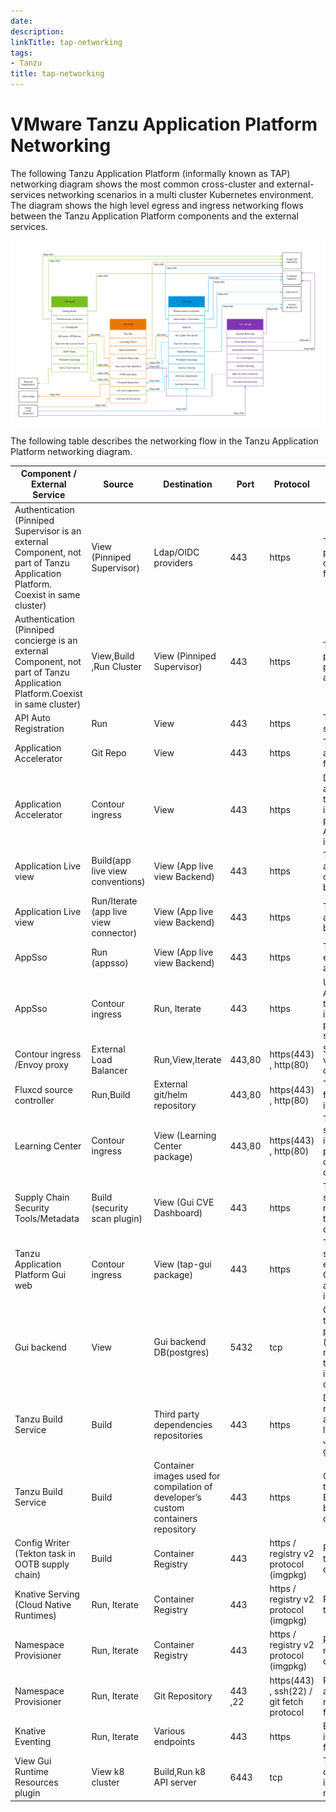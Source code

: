 ```yaml
---
date: 
description: 
linkTitle: tap-networking
tags:
- Tanzu
title: tap-networking
---
```

# VMware Tanzu Application Platform Networking

The following Tanzu Application Platform (informally known as TAP) networking diagram shows the most common cross-cluster and external-services networking scenarios in a multi cluster Kubernetes environment. The diagram shows the high level egress and ingress networking flows between the Tanzu Application Platform components and the external services.

![Tanzu Application Platform networking](images/tap-networking.jpg)

The following table describes the networking flow in the Tanzu Application Platform networking diagram.

| Component / External Service | Source   | Destination | Port | Protocol | Description
|---                             |---       |---          |---   |---       |---
|Authentication (Pinniped Supervisor is an external Component, not part of Tanzu Application Platform. Coexist in same cluster)  |  View (Pinniped Supervisor) |  Ldap/OIDC providers  |  443 | https | Traffic between pinniped supervisor to oidc provider /ldap from internet egress.
|Authentication (Pinniped concierge is an external Component, not part of Tanzu Application Platform.Coexist in same cluster)  | View,Build ,Run Cluster | View (Pinniped Supervisor)  |  443 | https | Traffic between pinniped supervisor to pinniped concierge and vice versa.
|API Auto Registration  | Run  | View |  443 | https | Traffic routes through shared ingress.
|Application Accelerator  | Git Repo  | View |  443 | https | Traffic to create app accelerator from git from internet egress.
|Application Accelerator  | Contour ingress  | View |  443 | https | Download templated app, traffic routes through shared ingress. Contour/envoy proxy access Accelerator service inside cluster.
|Application Live view | Build(app live view conventions) | View (App live view Backend) | 443 | https | Traffic between appliveview conventions and backend.
|Application Live view | Run/Iterate (app live view connector) | View (App live view Backend) | 443 | https | Traffic between appliveview connector backend.
|AppSso | Run (appsso)| View (App live view Backend) | 443 | https | Traffic between external auth server and appsso.
|AppSso | Contour ingress | Run, Iterate | 443 | https | User request to AppSSO with login token (via shared ingress).Contour/envoy proxy access appsso service inside cluster.
|Contour ingress /Envoy proxy | External Load Balancer | Run,View,Iterate | 443,80 | https(443) , http(80) | Shared ingress for view/run/iterate cluster.
|Fluxcd source controller | Run,Build | External git/helm repository | 443,80 | https(443) , http(80) | Traffic to pull or push from git repo from internet egress.
|Learning Center | Contour ingress| View (Learning Center package)  | 443,80 | https(443) , http(80) | Traffic routes through shared ingress.Contour/envoy proxy access learning center service inside cluster.
|Supply Chain Security Tools/Metadata| Build (security scan plugin)| View (Gui CVE Dashboard)  | 443 | https | Traffic routes through shared ingress to report the scan results to view gui cve’s dashboard.
|Tanzu Application Platform Gui web| Contour ingress| View (tap-gui package)  | 443 | https | Traffic routes through shared ingress for external web url. Contour/envoy proxy access tap-gui service inside cluster.
|Gui backend| View | Gui backend DB(postgres)  | 5432 | tcp | Gui backend DB within the k8s cluster to persist tap gui data (read/write), this traffic remains in-cluster if the database is hosted inside the same cluster.
|Tanzu Build Service| Build | Third party dependencies repositories  | 443 | https | Downloading artifacts necessary to compile applications in different languages (Python, Java, .NET, JavaScript, golang, etc.).
|Tanzu Build Service| Build | Container images used for compilation of developer’s custom containers repository  | 443 | https | Container images from the relocated Tanzu Build Service buildpacks designated container repository.
|Config Writer (Tekton task in OOTB supply chain)| Build | Container Registry  | 443 | https / registry v2 protocol (imgpkg) | Push app configuration to registry for later deployment.
|Knative Serving (Cloud Native Runtimes)| Run, Iterate | Container Registry  | 443 | https / registry v2 protocol (imgpkg) | Resolve tagged images to digests.
|Namespace Provisioner| Run, Iterate | Container Registry  | 443 | https / registry v2 protocol (imgpkg) | Read TAP default per-namespace configuration.
|Namespace Provisioner| Run, Iterate | Git Repository  | 443 ,22 | https(443) , ssh(22) / git fetch protocol | Read user customized additional per-namespace resources from internet egress.
|Knative Eventing| Run, Iterate | Various endpoints  | 443 | https | Eventing sources include cloud providers from internet egress
|View Gui Runtime Resources plugin| View k8 cluster | Build,Run k8 API server | 6443 | tcp | To access Build, Run clusters k8 resources in tap gui runtime resource plugin

